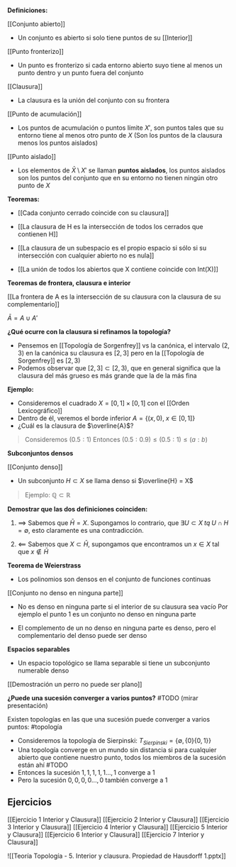 
**Definiciones:**

[[Conjunto abierto]]
- Un conjunto es abierto si solo tiene puntos de su [[Interior]]

[[Punto fronterizo]]
- Un punto es fronterizo si cada entorno abierto suyo tiene al menos un punto dentro y un punto fuera del conjunto

[[Clausura]]
- La clausura es la unión del conjunto con su frontera

[[Punto de acumulación]]
- Los puntos de acumulación o puntos límite $X'$, son puntos tales que su entorno tiene al menos otro punto de $X$ (Son los puntos de la clausura menos los puntos aislados)

[[Punto aislado]]
- Los elementos de $\bar{X} \setminus X'$ se llaman **puntos aislados**, los puntos aislados son los puntos del conjunto que en su entorno no tienen ningún otro punto de $X$

**Teoremas:**
- [[Cada conjunto cerrado coincide con su clausura]] 

-  [[La clausura de H es la intersección de todos los cerrados que contienen H]] 

- [[La clausura de un subespacio es el propio espacio si sólo si su intersección con cualquier abierto no es nula]] 

-  [[La unión de todos los abiertos que X contiene coincide con Int(X)]]

**Teoremas de frontera, clausura e interior**

[[La frontera de A es la intersección de su clausura con la clausura de su complementario]]

$\bar{A} = A \cup A'$

**¿Qué ocurre con la clausura si refinamos la topología?**

- Pensemos en [[Topología de Sorgenfrey]] vs la canónica, el intervalo $(2,3)$ en la canónica su clausura es $[2,3]$ pero en la [[Topología de Sorgenfrey]] es $[2,3)$
- Podemos observar que $[2,3] \subset [2,3)$, que en general significa que la clausura del más grueso es más grande que la de la más fina

**Ejemplo:**
 

- Consideremos el cuadrado $X = [0,1]  \; \times  \; [0,1]$ con el [[Orden Lexicográfico]]
- Dentro de él, veremos el borde inferior $A = \{  (x,0), \; x \in [0,1] \}$
- ¿Cuál es la clausura de $\overline{A}$?

>Consideremos $(0.5 : 1)$
>Entonces $(0.5 : 0.9) \leq (0.5 : 1) \leq (a : b)$

**Subconjuntos densos**

[[Conjunto denso]]

- Un subconjunto $H \subset X$ se llama denso si $\overline{H} = X$

>Ejemplo: $\mathbb{Q} \subset \mathbb{R}$

**Demostrar que las dos definiciones coinciden:**

1. $\implies$
Sabemos que $\bar{H} = X$. Supongamos lo contrario, que $\exists U \subset X \; tq \; U \cap H = \emptyset$, esto claramente es una contradicción.

2. $\impliedby$ 
Sabemos que $X \subset \bar{H}$, supongamos que encontramos un $x \in X$ tal que $x \notin \bar{H}$ 

**Teorema de Weierstrass**

- Los polinomios son densos en el conjunto de funciones continuas

[[Conjunto no denso en ninguna parte]]

- No es denso en ninguna parte si el interior de su clausura sea vacío
	Por ejemplo el punto ${1}$ es un conjunto no denso en ninguna parte

- El complemento de un no denso en ninguna parte es denso, pero el complementario del denso puede ser denso

**Espacios separables**

- Un espacio topológico se llama separable si tiene un subconjunto numerable denso

[[Demostración un perro no puede ser plano]]

**¿Puede una sucesión converger a varios puntos?** #TODO (mirar presentación)

Existen topologías en las que una sucesión puede converger a varios puntos:
#topología 
- Consideremos la topología de Sierpinski:  $T_{Sierpinski} = \{ \emptyset, \{0\} \{ 0,1\} \}$ 
- Una topología converge en un mundo sin distancia si para cualquier abierto que contiene nuestro punto, todos los miembros de la sucesión están ahí #TODO 
- Entonces la sucesión $1,1,1,1,1 ... ,1$ converge a $1$
- Pero la sucesión $0,0,0,0 ... ,0$ también converge a $1$
## Ejercicios

[[Ejercicio 1 Interior y Clausura]]
[[Ejercicio 2 Interior y Clausura]]
[[Ejercicio 3 Interior y Clausura]]
[[Ejercicio 4 Interior y Clausura]]
[[Ejercicio 5 Interior y Clausura]]
[[Ejercicio 6 Interior y Clausura]]
[[Ejercicio 7 Interior y Clausura]]


![[Teoría Topología - 5. Interior y clausura. Propiedad de Hausdorff 1.pptx]]